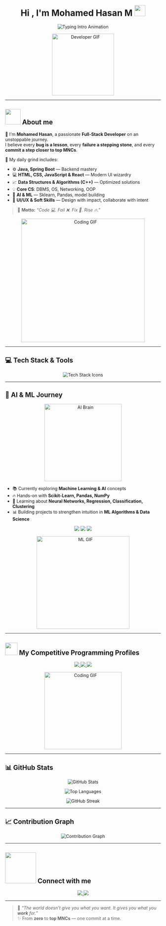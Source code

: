 <h1 align="center">Hi , I'm Mohamed Hasan M <img src="https://media.giphy.com/media/hvRJCLFzcasrR4ia7z/giphy.gif" width="35"></h1>

<p align="center">
  <img src="https://readme-typing-svg.herokuapp.com?font=Fira+Code&duration=2500&pause=800&color=36BCF7&center=true&vCenter=true&width=500&lines=Full+Stack+Developer;Java+Spring+Boot+Warrior;DSA+%7C+AI+%7C+ML+Explorer;Building+%26+Breaking+Code;From+Zero+to+Top+MNCs" alt="Typing Intro Animation" />
</p>

<p align="center">
  <img src="https://media.giphy.com/media/WUlplcMpOCEmTGBtBW/giphy.gif" width="200px" alt="Developer GIF"/>
</p>

---

## <picture><img src = "https://github.com/7oSkaaa/7oSkaaa/blob/main/Images/about_me.gif?raw=true" width = 50px></picture> About me

🌟 I'm **Mohamed Hasan**, a passionate **Full-Stack Developer** on an unstoppable journey.  
I believe every **bug is a lesson**, every **failure a stepping stone**, and every **commit a step closer to top MNCs**.  

📌 My daily grind includes:  
- ⚙️ **Java, Spring Boot** — Backend mastery  
- 💻 **HTML, CSS, JavaScript & React** — Modern UI wizardry  
- 📈 **Data Structures & Algorithms (C++)** — Optimized solutions  
- 💡 **Core CS**: DBMS, OS, Networking, OOP  
- 🤖 **AI & ML** — Sklearn, Pandas, model building  
- 🎨 **UI/UX & Soft Skills** — Design with impact, collaborate with intent  

> 🚀 **Motto:** *“Code 💻. Fail ❌. Fix 🔧. Rise 🔥.”*  

<p align="center">
  <img src="https://media.giphy.com/media/du3J3cXyzhj75IOgvA/giphy.gif" width="400px" alt="Coding GIF" />
</p>

---

## 💻 Tech Stack & Tools  

<p align="center">
  <img src="https://skillicons.dev/icons?i=java,spring,cpp,python,html,css,js,react,mysql,git,github,linux,vscode,eclipse,pycharm&perline=8" alt="Tech Stack Icons"/>
</p>

---

## 🤖 AI & ML Journey  

<p align="center">
  <img src="https://media.giphy.com/media/WtTnAfZn6aVJfBzlN3/giphy.gif" width="250px" alt="AI Brain"/>
</p>

- 📚 Currently exploring **Machine Learning & AI** concepts  
- 🔥 Hands-on with **Scikit-Learn, Pandas, NumPy**  
- 🧠 Learning about **Neural Networks, Regression, Classification, Clustering**  
- 📊 Building projects to strengthen intuition in **ML Algorithms & Data Science**  

<p align="center">
  <img src="https://img.shields.io/badge/AI%2FML-Learner-blueviolet?style=for-the-badge&logo=tensorflow&logoColor=white"/>
  <img src="https://img.shields.io/badge/Deep%20Learning-In%20Progress-orange?style=for-the-badge&logo=pytorch&logoColor=white"/>
  <img src="https://img.shields.io/badge/Data%20Science-Explorer-brightgreen?style=for-the-badge&logo=anaconda&logoColor=white"/>
</p>

<p align="center">
  <img src="https://media.giphy.com/media/f3iwJFOVOwuy7K6FFw/giphy.gif" width="300px" alt="ML GIF"/>
</p>

---
## <picture> <img src="https://github.com/7oSkaaa/7oSkaaa/blob/main/Images/competitive_programming_profile.png?raw=true" width=40> </picture> My Competitive Programming Profiles

<p align="center">
  <a href="https://leetcode.com/u/mohamedhasan8403/">
    <img src="https://img.shields.io/badge/LeetCode-FFA116?style=for-the-badge&logo=leetcode&logoColor=white"/>
  </a>
  <a href="https://www.hackerrank.com/profile/hm0401234">
    <img src="https://img.shields.io/badge/HackerRank-2EC866?style=for-the-badge&logo=hackerrank&logoColor=white"/>
  </a>
  <a href="https://www.geeksforgeeks.org/user/mohamedhank84/">
    <img src="https://img.shields.io/badge/GeeksforGeeks-0F9D58?style=for-the-badge&logo=geeksforgeeks&logoColor=white"/>
  </a>
</p>

<p align="center">
  <img src="https://media.giphy.com/media/LmNwrBhejkK9EFP504/giphy.gif" width="250px" alt="Coding GIF"/>
</p>

---

## 📊 GitHub Stats  

<p align="center">
  <img src="https://github-readme-stats.vercel.app/api?username=mohamedhasan-coder&show_icons=true&theme=tokyonight&count_private=true" alt="GitHub Stats" />
</p>

<p align="center">
  <img src="https://github-readme-stats.vercel.app/api/top-langs/?username=mohamedhasan-coder&layout=compact&theme=tokyonight" alt="Top Languages"/>
</p>

<p align="center">
  <img src="https://github-readme-streak-stats.herokuapp.com?user=mohamedhasan-coder&theme=tokyonight&hide_border=true" alt="GitHub Streak"/>
</p>

---

## 📈 Contribution Graph  

<p align="center">
  <img src="https://github-readme-activity-graph.vercel.app/graph?username=mohamedhasan-coder&theme=react-dark&hide_border=true&bg_color=0d1117&line=36BCF7&point=FFFFFF" alt="Contribution Graph"/>
</p>

---

## <picture> <img src="https://github.com/7oSkaaa/7oSkaaa/blob/main/Images/Connect-with-me.gif?raw=true" width="100px"> </picture> Connect with me

<p align="center">
  <a href="mailto:mohamedhasan8403@gmail.com">
    <img src="https://img.shields.io/badge/Gmail-D14836?style=for-the-badge&logo=gmail&logoColor=white"/>
  </a>
  <a href="https://linkedin.com/in/mohamedhasan8403">
    <img src="https://img.shields.io/badge/LinkedIn-0A66C2?style=for-the-badge&logo=linkedin&logoColor=white"/>
  </a>
</p>

---

> 💬 *“The world doesn’t give you what you want. It gives you what you **work** for.”*  
> ✨ From **zero** to **top MNCs** — one commit at a time.  
